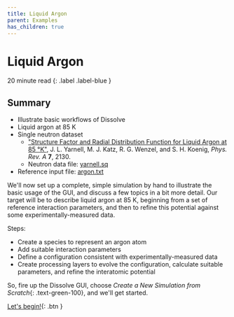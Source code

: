 ```yaml
---
title: Liquid Argon
parent: Examples
has_children: true
---
```

# Liquid Argon

20 minute read
{: .label .label-blue }

## Summary

- Illustrate basic workflows of Dissolve
- Liquid argon at 85 K
- Single neutron dataset
  - ["Structure Factor and Radial Distribution Function for Liquid Argon at 85 °K"](https://journals.aps.org/pra/abstract/10.1103/PhysRevA.7.2130), J. L. Yarnell, M. J. Katz, R. G. Wenzel, and S. H. Koenig, _Phys. Rev. A_ **7**, 2130.
  -  Neutron data file: [yarnell.sq](https://github.com/trisyoungs/dissolve/tree/develop/examples/argon/data/yarnell.sq)
- Reference input file: [argon.txt](https://github.com/trisyoungs/dissolve/tree/develop/examples/argon/argon.txt)

We'll now set up a complete, simple simulation by hand to illustrate the basic usage of the GUI, and discuss a few topics in a bit more detail. Our target will be to describe liquid argon at 85 K, beginning from a set of reference interaction parameters, and then to refine this potential against some experimentally-measured data.

Steps:
- Create a species to represent an argon atom
- Add suitable interaction parameters
- Define a configuration consistent with experimentally-measured data
- Create processing layers to evolve the configuration, calculate suitable parameters, and refine the interatomic potential

So, fire up the Dissolve GUI, choose _Create a New Simulation from Scratch_{: .text-green-100}, and we'll get started.

[Let's begin!](step1.md){: .btn }

